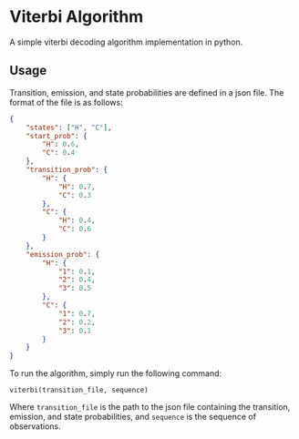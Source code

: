 # Viterbi Algorithm

A simple viterbi decoding algorithm implementation in python.

## Usage

Transition, emission, and state probabilities are defined in a json file. The format of the file is as follows:

```json
{
    "states": ["H", "C"],
    "start_prob": {
        "H": 0.6,
        "C": 0.4
    },
    "transition_prob": {
        "H": {
            "H": 0.7,
            "C": 0.3
        },
        "C": {
            "H": 0.4,
            "C": 0.6
        }
    },
    "emission_prob": {
        "H": {
            "1": 0.1,
            "2": 0.4,
            "3": 0.5
        },
        "C": {
            "1": 0.7,
            "2": 0.2,
            "3": 0.1
        }
    }
}
```

To run the algorithm, simply run the following command:

`viterbi(transition_file, sequence)`

Where `transition_file` is the path to the json file containing the transition, emission, and state probabilities, and `sequence` is the sequence of observations.

